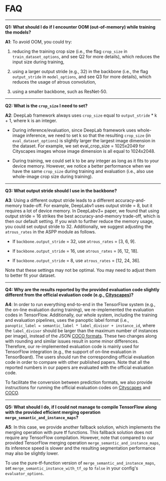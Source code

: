 # FAQ

________________________________________________________________________________

**Q1: What should I do if I encounter OOM (out-of-memory) while training the
models?**

**A1**: To avoid OOM, you could try:

1.  reducing the training crop size (i.e., the flag `crop_size` in
    `train_dataset_options`, and see Q2 for more details), which reduces the
    input size during training,

2.  using a larger output stride (e.g., 32) in the backbone (i.e., the flag
    `output_stride` in `model_options`, and see Q3 for more details), which
    reduces the usage of atrous convolution,

3.  using a smaller backbone, such as ResNet-50.

________________________________________________________________________________

**Q2: What is the `crop_size` I need to set?**

**A2**: DeepLab framework always uses `crop_size` equal to `output_stride` * k +
1, where k is an integer.

*   During inference/evaluation, since DeepLab framework uses whole-image
    inference, we need to set k so that the resulting `crop_size` (in
    `eval_dataset_options`) is slightly larger the largest image dimension in
    the dataset. For example, we set eval_crop_size = 1025x2049 for Cityscapes
    images whose image dimension is all equal to 1024x2048.

*   During training, we could set k to be any integer as long as it fits to your
    device memory. However, we notice a better performance when we have the same
    `crop_size` during training and evaluation (i.e., also use whole-image crop
    size during training).

________________________________________________________________________________

**Q3: What output stride should I use in the backbone?**

**A3**: Using a different output stride leads to a different accuracy-and-memory
trade-off. For example, DeepLabv1 uses output stride = 8, but it requires a lot
of device memory. In DeepLabv3+ paper, we found that using output stride = 16
strikes the best accuracy-and-memory trade-off, which is then our default
setting. If you wish to further reduce the memory usage, you could set output
stride to 32. Additionally, we suggest adjusting the `atrous_rates` in the ASPP
module as follows.

*   If `backbone.output_stride` = 32, use `atrous_rates` = [3, 6, 9].

*   If `backbone.output_stride` = 16, use `atrous_rates` = [6, 12, 18].

*   If `backbone.output_stride` = 8, use `atrous_rates` = [12, 24, 36].

Note that these settings may not be optimal. You may need to adjust them to
better fit your dataset.

________________________________________________________________________________

**Q4: Why are the results reported by the provided evaluation code slightly
different from the official evaluation code (e.g.,
[Cityscapes](https://github.com/mcordts/cityscapesScripts))?**

**A4**: In order to run everything end-to-end in the TensorFlow system (e.g.,
the on-line evaluation during training), we re-implemented the evaluation codes
in TensorFlow. Additionally, our whole system, including the training and
evaluation pipelines, uses the panoptic label format (i.e., `panoptic_label =
semantic_label * label_divisor + instance_id`, where the `label_divisor` should
be larger than the maximum number of instances per image), instead of the JSON
[COCO formats](https://cocodataset.org/#format-data). These two changes along
with rounding and similar issues result in some minor differences. Therefore,
our re-implemented evaluation code is mainly used for TensorFlow integration
(e.g., the support of on-line evaluation in TensorBoard). The users should run
the corresponding official evaluation code in order to compare with other
published papers. Note that all the reported numbers in our papers are evaluated
with the official evaluation code.

To facilitate the conversion between prediction formats, we also provide
instructions for running the official evaluation codes on
[Cityscapes](setup/cityscapes_test_server_evaluation.md) and
[COCO](setup/coco_test_server_evaluation.md).

________________________________________________________________________________

**Q5: What should I do, if I could not manage to compile TensorFlow along with
the provided efficient merging operation `merge_semantic_and_instance_maps`?**

**A5**: In this case, we provide another fallback solution, which implements the
merging operation with pure tf functions. This fallback solution does not
require any TensorFlow compilation. However, note that compared to our provided
TensorFlow merging operation `merge_semantic_and_instance_maps`, its inference
speed is slower and the resulting segmentation performance may also be slightly
lower.

To use the pure-tf-function version of `merge_semantic_and_instance_maps`, set
`merge_semantic_instance_with_tf_op` to `false` in your config's
`evaluator_options`.
